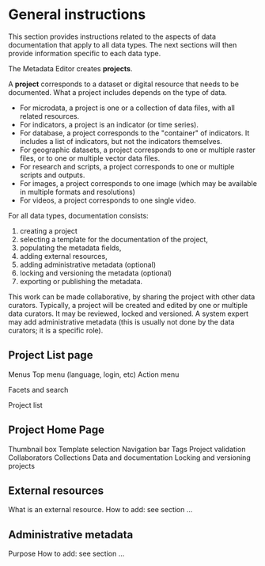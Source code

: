 # General instructions

This section provides instructions related to the aspects of data documentation that apply to all data types.
The next sections will then provide information specific to each data type.

The Metadata Editor creates **projects**.

A **project** corresponds to a dataset or digital resource that needs to be documented. What a project includes depends on the type of data.
- For microdata, a project is one or a collection of data files, with all related resources.
- For indicators, a project is an indicator (or time series).
- For database, a project corresponds to the "container" of indicators. It includes a list of indicators, but not the indicators themselves.
- For geographic datasets, a project corresponds to one or multiple raster files, or to one or multiple vector data files.
- For research and scripts, a project corresponds to one or multiple scripts and outputs.
- For images, a project corresponds to one image (which may be available in multiple formats and resolutions)
- For videos, a project corresponds to one single video. 

For all data types, documentation consists: 
1. creating a project
2. selecting a template for the documentation of the project,
3. populating the metadata fields,
4. adding external resources,
5. adding administrative metadata (optional)
6. locking and versioning the metadata (optional)
7. exporting or publishing the metadata.
  
This work can be made collaborative, by sharing the project with other data curators. Typically, a project will be created and edited by one or multiple data curators. It may be reviewed, locked and versioned. A system expert may add administrative metadata (this is usually not done by the data curators; it is a specific  role).

## Project List page

Menus
Top menu (language, login, etc)
Action menu

Facets and search

Project list

## Project Home Page

Thumbnail box
Template selection
Navigation bar
Tags
Project validation
Collaborators
Collections
Data and documentation
Locking and versioning projects

## External resources

What is an external resource.
How to add: see section ...

## Administrative metadata

Purpose
How to add: see section ...






